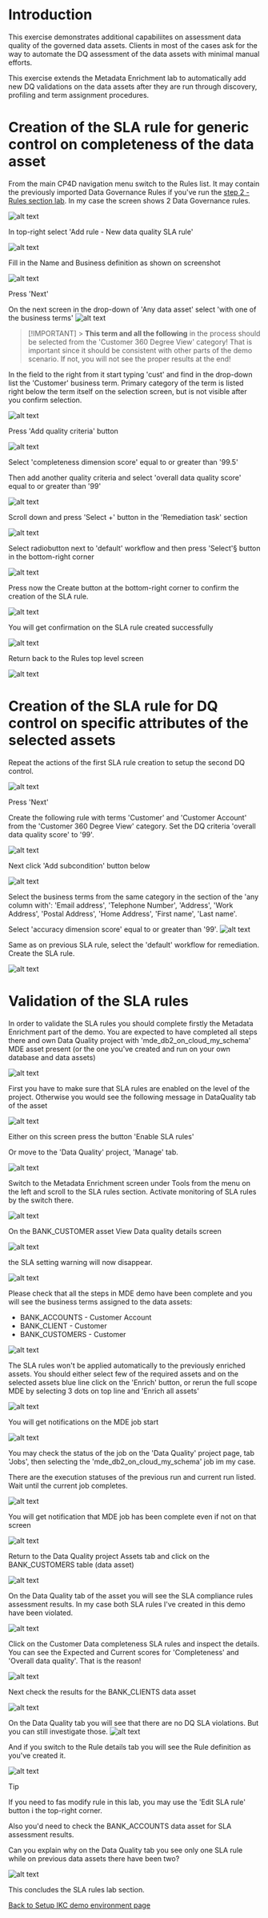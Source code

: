 # Introduction

This exercise demonstrates additional capabiliites on assessment data quality of the governed data assets. Clients in most of the cases ask for the way to automate the DQ assessment of the data assets with minimal manual efforts.

This exercise extends the Metadata Enrichment lab to automatically add new DQ validations on the data assets after they are run through discovery, profiling and term assignment procedures.

# Creation of the SLA rule for generic control on completeness of the data asset

From the main CP4D navigation menu switch to the Rules list. It may contain the previously imported Data Governance Rules if you've run the [step 2 - Rules section lab](/Setup%20WKC%20demo%20environment/Business%20Terms/Business_terms_upload.md). In my case the screen shows 2 Data Governance rules.

![alt text](/Setup%20WKC%20demo%20environment/SLA%20Rules/images/sla.png)

In top-right select 'Add rule - New data quality SLA rule'

![alt text](/Setup%20WKC%20demo%20environment/SLA%20Rules/images/sla-1.png)

Fill in the Name and Business definition as shown on screenshot

![alt text](/Setup%20WKC%20demo%20environment/SLA%20Rules/images/sla-2.png)

Press 'Next'

On the next screen in the drop-down of 'Any data asset' select 'with one of the business terms'
![alt text](/Setup%20WKC%20demo%20environment/SLA%20Rules/images/sla-3.png)

> [!IMPORTANT] > **This term and all the following** in the process should be selected from the 'Customer 360 Degree View' category! That is important since it should be consistent with other parts of the demo scenario. If not, you will not see the proper results at the end!

In the field to the right from it start typing 'cust' and find in the drop-down list the 'Customer' business term. Primary category of the term is listed right below the term itself on the selection screen, but is not visible after you confirm selection.

![alt text](/Setup%20WKC%20demo%20environment/SLA%20Rules/images/sla-4.png)

Press 'Add quality criteria' button

![alt text](/Setup%20WKC%20demo%20environment/SLA%20Rules/images/sla-5.png)

Select 'completeness dimension score' equal to or greater than '99.5'

Then add another quality criteria and select 'overall data quality score' equal to or greater than '99'

![alt text](/Setup%20WKC%20demo%20environment/SLA%20Rules/images/sla-6.png)

Scroll down and press 'Select +' button in the 'Remediation task' section

![alt text](/Setup%20WKC%20demo%20environment/SLA%20Rules/images/sla-7.png)

Select radiobutton next to 'default' workflow and then press 'Select'§ button in the bottom-right corner

![alt text](/Setup%20WKC%20demo%20environment/SLA%20Rules/images/sla-8.png)

Press now the Create button at the bottom-right corner to confirm the creation of the SLA rule.

![alt text](/Setup%20WKC%20demo%20environment/SLA%20Rules/images/sla-9.png)

You will get confirmation on the SLA rule created successfully

![alt text](/Setup%20WKC%20demo%20environment/SLA%20Rules/images/sla-10.png)

Return back to the Rules top level screen

![alt text](/Setup%20WKC%20demo%20environment/SLA%20Rules/images/sla-11.png)

# Creation of the SLA rule for DQ control on specific attributes of the selected assets

Repeat the actions of the first SLA rule creation to setup the second DQ control.

![alt text](/Setup%20WKC%20demo%20environment/SLA%20Rules/images/sla-12.png)

Press 'Next'

Create the following rule with terms 'Customer' and 'Customer Account' from the 'Customer 360 Degree View' category. Set the DQ criteria 'overall data quality score' to '99'.

![alt text](/Setup%20WKC%20demo%20environment/SLA%20Rules/images/sla-13.png)

Next click 'Add subcondition' button below

![alt text](/Setup%20WKC%20demo%20environment/SLA%20Rules/images/sla-14.png)

Select the business terms from the same category in the section of the 'any column with': 'Email address', 'Telephone Number', 'Address', 'Work Address', 'Postal Address', 'Home Address', 'First name', 'Last name'.

Select 'accuracy dimension score' equal to or greater than '99'.
![alt text](/Setup%20WKC%20demo%20environment/SLA%20Rules/images/sla-15.png)

Same as on previous SLA rule, select the 'default' workflow for remediation. Create the SLA rule.

![alt text](/Setup%20WKC%20demo%20environment/SLA%20Rules/images/sla-16.png)

# Validation of the SLA rules

In order to validate the SLA rules you should complete firstly the Metadata Enrichment part of the demo. You are expected to have completed all steps there and own Data Quality project with 'mde_db2_on_cloud_my_schema' MDE asset present (or the one you've created and run on your own database and data assets)

![alt text](/Setup%20WKC%20demo%20environment/SLA%20Rules/images/sla-17.png)

First you have to make sure that SLA rules are enabled on the level of the project. Otherwise you would see the following message in DataQuality tab of the asset

![alt text](/Setup%20WKC%20demo%20environment/SLA%20Rules/images/sla-18.png)

Either on this screen press the button 'Enable SLA rules'

Or move to the 'Data Quality' project, 'Manage' tab.

![alt text](/Setup%20WKC%20demo%20environment/SLA%20Rules/images/sla-19.png)

Switch to the Metadata Enrichment screen under Tools from the menu on the left and scroll to the SLA rules section. Activate monitoring of SLA rules by the switch there.

![alt text](/Setup%20WKC%20demo%20environment/SLA%20Rules/images/sla-20.png)

On the BANK_CUSTOMER asset View Data quality details screen

![alt text](/Setup%20WKC%20demo%20environment/SLA%20Rules/images/sla-21.png)

the SLA setting warning will now disappear.

![alt text](/Setup%20WKC%20demo%20environment/SLA%20Rules/images/sla-22.png)

Please check that all the steps in MDE demo have been complete and you will see the business terms assigned to the data assets:

- BANK_ACCOUNTS - Customer Account
- BANK_CLIENT - Customer
- BANK_CUSTOMERS - Customer

![alt text](/Setup%20WKC%20demo%20environment/SLA%20Rules/images/sla-23.png)

The SLA rules won't be applied automatically to the previously enriched assets. You should either select few of the required assets and on the selected assets blue line click on the 'Enrich' button, or rerun the full scope MDE by selecting 3 dots on top line and 'Enrich all assets'

![alt text](/Setup%20WKC%20demo%20environment/SLA%20Rules/images/sla-24.png)

You will get notifications on the MDE job start

![alt text](/Setup%20WKC%20demo%20environment/SLA%20Rules/images/sla-25.png)

You may check the status of the job on the 'Data Quality' project page, tab 'Jobs', then selecting the 'mde_db2_on_cloud_my_schema' job im my case.

There are the execution statuses of the previous run and current run listed. Wait until the current job completes.

![alt text](/Setup%20WKC%20demo%20environment/SLA%20Rules/images/sla-26.png)

You will get notification that MDE job has been complete even if not on that screen

![alt text](/Setup%20WKC%20demo%20environment/SLA%20Rules/images/sla-27.png)

Return to the Data Quality project Assets tab and click on the BANK_CUSTOMERS table (data asset)

![alt text](/Setup%20WKC%20demo%20environment/SLA%20Rules/images/sla-28.png)

On the Data Quality tab of the asset you will see the SLA compliance rules assessment results. In my case both SLA rules I've created in this demo have been violated.

![alt text](/Setup%20WKC%20demo%20environment/SLA%20Rules/images/sla-29.png)

Click on the Customer Data completeness SLA rules and inspect the details. You can see the Expected and Current scores for 'Completeness' and 'Overall data quality'. That is the reason!

![alt text](/Setup%20WKC%20demo%20environment/SLA%20Rules/images/sla-30.png)

Next check the results for the BANK_CLIENTS data asset

![alt text](/Setup%20WKC%20demo%20environment/SLA%20Rules/images/sla-31.png)

On the Data Quality tab you will see that there are no DQ SLA violations. But you can still investigate those.
![alt text](/Setup%20WKC%20demo%20environment/SLA%20Rules/images/sla-32.png)

And if you switch to the Rule details tab you will see the Rule definition as you've created it.

![alt text](/Setup%20WKC%20demo%20environment/SLA%20Rules/images/sla-33.png)

> [!TIP]
> If you need to fas modify rule in this lab, you may use the 'Edit SLA rule' button i the top-right corner.

Also you'd need to check the BANK_ACCOUNTS data asset for SLA assessment results.

Can you explain why on the Data Quality tab you see only one SLA rule while on previous data assets there have been two?

![alt text](/Setup%20WKC%20demo%20environment/SLA%20Rules/images/sla-34.png)

This concludes the SLA rules lab section.

[Back to Setup IKC demo environment page](/Setup%20WKC%20demo%20environment/WKC_demo_setup_general_steps.md)
